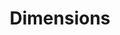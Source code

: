 ---
bigquery: https://console.cloud.google.com/bigquery?p=covid-19-dimensions-ai&page=table&d=data&t=publications
contributors: Digital Science, https://www.digital-science.com/
cost: Free for personal, non-commercial use.
description: Dimensions contains more than 100 million publications, ranging from
  articles published in scholarly journals, books and book chapters, to preprints
  and conference proceedings. All publications are contextualized with linked data
  sets, funding, publications, patents, clinical trials, and policy documents. You
  can also view associated categories, funders, institutions, and researcher profiles.
documentation: https://docs.dimensions.ai/bigquery/index.html
last_edit: Mon, 04 Apr 2022 19:04:00 GMT
location: https://www.dimensions.ai/products/free/
maintained_by: Digital Science, https://www.digital-science.com/
schema_fields: '[''arxiv_id'', ''associated_grant_ids'', ''date_imported_gbq'', ''established'',
  ''external_ids'', ''family_members_ids'', ''funder_org_state_codes'', ''investigators'',
  ''labels'', ''publisher'', ''registry'', ''publication_date'', ''research_org_state_names'',
  ''expiration_date'', ''end_year'', ''application_number'', ''funder_org'', ''relationships'',
  ''metrics'', ''wikipedia_url'', ''current_assignee_orgs'', ''citation_string'',
  ''active_years'', ''clinical_trial_ids'', ''funding_gbp'', ''date_inserted'', ''conference'',
  ''abstract'', ''research_org_state_codes'', ''family_count'', ''repository_name'',
  ''resulting_publication_ids'', ''granted_date'', ''research_org_city_names'', ''date_print'',
  ''assignee_countries'', ''eisbn'', ''date'', ''category_bra'', ''original_abstract'',
  ''category_icrp_cso'', ''funder_orgs'', ''legal_events'', ''title'', ''funder_org_acronyms'',
  ''research_org_cities'', ''type'', ''family_id'', ''issue'', ''patent_ids'', ''category_hrcs_hc'',
  ''mesh_headings'', ''phase'', ''category_hrcs_rac'', ''funding_amount'', ''date_modified'',
  ''legal_status'', ''citations'', ''original_assignee_countries'', ''filing_status'',
  ''pmcid'', ''volume'', ''concepts'', ''types'', ''license'', ''created_date'', ''editors'',
  ''category_hra'', ''authors'', ''supporting_grant_ids'', ''aliases'', ''ipcr'',
  ''funding_nzd'', ''altmetrics'', ''publication_ids'', ''pmid'', ''date_normal'',
  ''associated_publication_arxiv_id'', ''book_title'', ''isbn'', ''funder_org_cities'',
  ''year'', ''gender'', ''mesh_terms'', ''linkout'', ''category_for'', ''cited_by_ids'',
  ''funder_org_countries'', ''funding_jpy'', ''funding_aud'', ''name'', ''filing_year'',
  ''research_orgs'', ''status'', ''funding_details'', ''funding_cad'', ''cpc'', ''book_series_title'',
  ''subtitles'', ''start_year'', ''citations_count'', ''publication_year'', ''address'',
  ''brief_title'', ''embargo_date'', ''open_access_categories_v2'', ''language'',
  ''resulting_publication_doi'', ''kind'', ''category_icrp_ct'', ''funding_cny'',
  ''proceedings_title'', ''date_online'', ''original_title'', ''research_org_countries'',
  ''granted_year'', ''assignee_orgs'', ''email_address'', ''acronym'', ''description'',
  ''doi'', ''category_uoa'', ''journal'', ''funding_chf'', ''research_org_country_names'',
  ''source_id'', ''end_date'', ''associated_publication_doi'', ''journal_lists'',
  ''priority_date'', ''start_date'', ''funding_usd'', ''parent_id'', ''pages'', ''reference_ids'',
  ''id'', ''researcher_ids'', ''expiration_year'', ''links'', ''organisation_details'',
  ''categories'', ''associated_publication_pmid'', ''original_assignee'', ''acknowledgements'',
  ''original_assignee_orgs'', ''funder_countries'', ''funding_eur'', ''category_rcdc'',
  ''repository_url'', ''filing_date'', ''foa_number'', ''inventor_names'', ''current_assignee'',
  ''grant_number'', ''current_assignee_countries'', ''open_access_categories'', ''conditions'',
  ''interventions'', ''priority_year'', ''jurisdiction'', ''category_sdg'', ''repository_id'',
  ''funding_currency'', ''associated_publication_id'', ''acronyms'']'
shortname: dimensions
tags:
- scholarly literature
- patents
- funding
- clinical trials
- academic profiles
terms_of_use: 'Use of both the Dimensions COVID-19 dataset and full Dimensions dataset
  are subject to the Dimensions Terms of use: https://www.dimensions.ai/policies-terms-legal '
title: Dimensions
uuid: dcff88bd-fe6b-4fdb-8159-809bf9d7bc1c
---